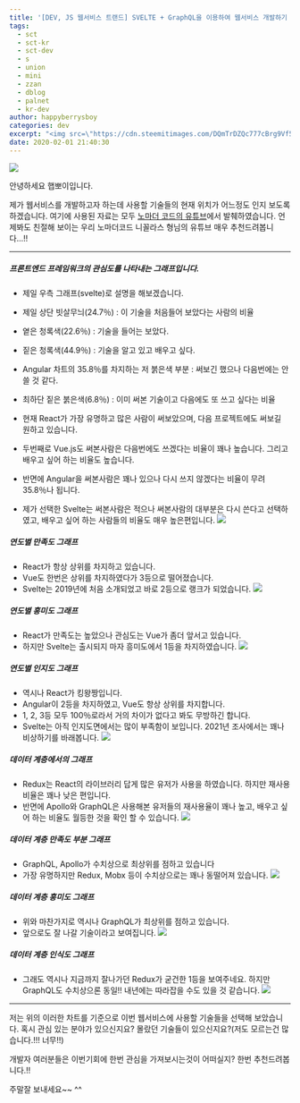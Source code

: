 ```yaml
---
title: '[DEV, JS 웹서비스 트랜드] SVELTE + GraphQL을 이용하여 웹서비스 개발하기 - 1'
tags:
  - sct
  - sct-kr
  - sct-dev
  - s
  - union
  - mini
  - zzan
  - dblog
  - palnet
  - kr-dev
author: happyberrysboy
categories: dev
excerpt: "<img src=\"https://cdn.steemitimages.com/DQmTrDZQc777cBrg9Vf5GyoTh1kohNAAymUpUcKj9mYhGWz/image.png\" />\r\n    안녕하세요 햅뽀이입니다.    제가 웹서비스를 개발하고자 하는데 사용할 기술들의 현재 위치가 어느정도 인지 보도록 하겠습니다. 여기에 사용된 자료는 모두 [노마더 코드의 유튜브]( 발췌하였습니다. 언제봐도 친절해 보이는 우리 노마더코드 니꼴라스 형님의 유튜브 매우 추천드려봅니다...!!    ___    ##### 프론트엔드 프레임워크의 관심도를 나....."
date: 2020-02-01 21:40:30
---
```


![](https://cdn.steemitimages.com/DQmTrDZQc777cBrg9Vf5GyoTh1kohNAAymUpUcKj9mYhGWz/image.png)

안녕하세요 햅뽀이입니다.

제가 웹서비스를 개발하고자 하는데 사용할 기술들의 현재 위치가 어느정도 인지 보도록 하겠습니다. 여기에 사용된 자료는 모두 [노마더 코드의 유튜브](https://www.youtube.com/watch?v=YPMARa8Ex58&t=449s)에서 발췌하였습니다. 언제봐도 친절해 보이는 우리 노마더코드 니꼴라스 형님의 유튜브 매우 추천드려봅니다...!!

___

##### 프론트엔드 프레임워크의 관심도를 나타내는 그래프입니다.
- 제일 우측 그래프(svelte)로 설명을 해보겠습니다.
- 제일 상단 빗살무늬(24.7％) : 이 기술을 처음들어 보았다는 사람의 비율
- 옅은 청록색(22.6％) : 기술을 들어는 보았다.
- 짙은 청록색(44.9％) : 기술을 알고 있고 배우고 싶다.
- Angular 차트의 35.8％를 차지하는 저 붉은색 부분 : 써보긴 했으나 다음번에는 안쓸 것 같다.
- 최하단 짙은 붉은색(6.8％) : 이미 써본 기술이고 다음에도 또 쓰고 싶다는 비율

- 현재 React가 가장 유명하고 많은 사람이 써보았으며, 다음 프로젝트에도 써보길 원하고 있습니다.
- 두번째로 Vue.js도 써본사람은 다음번에도 쓰겠다는 비율이 꽤나 높습니다. 그리고 배우고 싶어 하는 비율도 높습니다.
- 반면에 Angular을 써본사람은 꽤나 있으나 다시 쓰지 않겠다는 비율이 무려 35.8％나 됩니다.
- 제가 선택한 Svelte는 써본사람은 적으나 써본사람의 대부분은 다시 쓴다고 선택하였고, 배우고 싶어 하는 사람들의 비율도 매우 높은편입니다.
![](https://cdn.steemitimages.com/DQmY1jmyyWxtzWmdNynVz4KnLSQCb8GWfBdVyGBtNBwGaLT/image.png)

##### 연도별 만족도 그래프
- React가 항상 상위를 차지하고 있습니다.
- Vue도 한번은 상위를 차지하였다가 3등으로 떨어졌습니다.
- Svelte는 2019년에 처음 소개되었고 바로 2등으로 랭크가 되었습니다.
![](https://cdn.steemitimages.com/DQmdmiTRKYiWpdz3VbMK39TrYMKiL8r77AuFBrwe89s4sX8/image.png)

##### 연도별 흥미도 그래프
- React가 만족도는 높았으나 관심도는 Vue가 좀더 앞서고 있습니다.
- 하지만 Svelte는 출시되지 마자 흥미도에서 1등을 차지하였습니다.
![](https://cdn.steemitimages.com/DQmdtM4mkAWJXLzAWtaE4isNZuhRkBU8esyF1rkd7UJTPkg/image.png)

##### 연도별 인지도 그래프
- 역시나 React가 킹왕짱입니다.
- Angular이 2등을 차지하였고, Vue도 항상 상위를 차지합니다.
- 1, 2, 3등 모두 100％로라서 거의 차이가 없다고 봐도 무방하긴 합니다.
- Svelte는 아직 인지도면에서는 많이 부족함이 보입니다. 2021년 조사에서는 꽤나 비상하기를 바래봅니다.
![](https://cdn.steemitimages.com/DQmPqpEqjcikrVwBU35kKf73MhexorZni9C2bmWaHkfkbko/image.png)

##### 데이터 계층에서의 그래프
- Redux는 React의 라이브러리 답게 많은 유저가 사용을 하였습니다. 하지만 재사용 비율은 꽤나 낮은 편입니다.
- 반면에 Apollo와 GraphQL은 사용해본 유저들의 재사용율이 꽤나 높고, 배우고 싶어 하는 비율도 월등한 것을 확인 할 수 있습니다.
![](https://cdn.steemitimages.com/DQmZ7L29wYkr4pve7VfAokpjsm94AEQtMDkg2nbv3p9Ms5Y/image.png)

##### 데이터 계층 만족도 부분 그래프
- GraphQL, Apollo가 수치상으로 최상위를 점하고 있습니다
- 가장 유명하지만 Redux, Mobx 등이 수치상으로는 꽤나 동떨어져 있습니다.
![](https://cdn.steemitimages.com/DQmWzHKoyhxLzj4q8tkrn7g1faNDRcLowDeM8XEPuEXT7UD/image.png)

##### 데이터 계층 흥미도 그래프
- 위와 마찬가지로 역시나 GraphQL가 최상위를 점하고 있습니다.
- 앞으로도 잘 나갈 기술이라고 보여집니다.
![](https://cdn.steemitimages.com/DQmXTFoF3DtbfGxtJq77tZCfLAhcLbdsizAdMipD2M23LFy/image.png)

##### 데이터 계층 인식도 그래프
- 그래도 역시나 지금까지 잘나가던 Redux가 굳건한 1등을 보여주네요. 하지만 GraphQL도 수치상으론 동일!! 내년에는 따라잡을 수도 있을 것 같습니다.
![](https://cdn.steemitimages.com/DQmQJqpHLw5jtL9q38WhyrWdzuEiPLHcJ2TsEU27AsvbNSk/image.png)

___

저는 위의 이러한 차트를 기준으로 이번 웹서비스에 사용할 기술들을 선택해 보았습니다.
혹시 관심 있는 분야가 있으신지요? 몰랐던 기술들이 있으신지요?(저도 모르는건 많습니다.!!! 너무!!)

개발자 여러분들은 이번기회에 한번 관심을 가져보시는것이 어떠실지? 한번 추천드려봅니다.!!

주말잘 보내세요~~ ^^